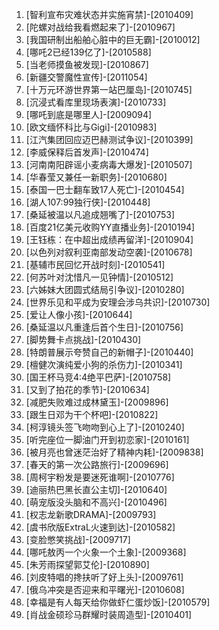 
1. [智利宣布灾难状态并实施宵禁]-[2010409]
1. [陀螺对战给我看燃起来了]-[2010967]
1. [我国研制出船舶心脏中的巨无霸]-[2010012]
1. [哪吒2已经139亿了]-[2010588]
1. [当老师摸鱼被发现]-[2010867]
1. [新疆交警魔性宣传]-[2011054]
1. [十万元环游世界第一站巴厘岛]-[2010745]
1. [沉浸式看库里现场表演]-[2010733]
1. [哪吒到底是哪里人]-[2009094]
1. [欧文缅怀科比与Gigi]-[2010983]
1. [江汽集团回应迈巴赫测试争议]-[2010399]
1. [李威保释后首发声]-[2010474]
1. [河南南阳辟谣小麦病毒大爆发]-[2010507]
1. [华春莹又兼任一新职务]-[2010680]
1. [泰国一巴士翻车致17人死亡]-[2010454]
1. [湖人107:99独行侠]-[2010448]
1. [桑延被温以凡追成翘嘴了]-[2010753]
1. [百度21亿美元收购YY直播业务]-[2010194]
1. [王钰栋：在中超出成绩再留洋]-[2010904]
1. [以色列对叙利亚南部发动空袭]-[2010678]
1. [基辅市民回忆开战时刻]-[2010541]
1. [何苏叶对沈惜凡一见钟情]-[2010512]
1. [六姊妹大团圆式结局引争议]-[2010280]
1. [世界乐见和平成为安理会涉乌共识]-[2010730]
1. [爱让人像小孩]-[2010644]
1. [桑延温以凡重逢后首个生日]-[2010756]
1. [脚势舞卡点挑战]-[2010430]
1. [特朗普展示夸赞自己的新帽子]-[2010440]
1. [檀健次演纯爱小狗的杀伤力]-[2010341]
1. [国王杯马竞4:4绝平巴萨]-[2010758]
1. [又到了拍花的季节]-[2010634]
1. [减肥失败难过成林黛玉]-[2009896]
1. [跟生日邓为干个杯吧]-[2010822]
1. [柯淳镜头签飞吻吻到心上了]-[2010240]
1. [听完座位一脚油门开到初恋家]-[2010161]
1. [被月亮也曾迷茫治好了精神内耗]-[2009838]
1. [春天的第一次公路旅行]-[2009696]
1. [周柯宇粉发是要迷死谁啊]-[2010776]
1. [迪丽热巴黑长直公主切]-[2010640]
1. [萌宠版没头脑和不高兴]-[2010496]
1. [权志龙新歌DRAMA]-[2009793]
1. [虞书欣版ExtraL火速到达]-[2010582]
1. [变脸憋笑挑战]-[2009717]
1. [哪吒敖丙一个火象一个土象]-[2009368]
1. [朱芳雨探望郭艾伦]-[2010890]
1. [刘皮特唱的搀扶听了好上头]-[2009761]
1. [俄乌冲突是否迎来和平曙光]-[2010608]
1. [幸福是有人每天给你做虾仁蛋炒饭]-[2010579]
1. [肖战金硕珍马群耀时装周造型]-[2010401]